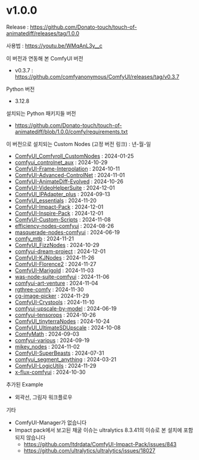 # v1.0.0

Release : https://github.com/Donato-touch/touch-of-animatediff/releases/tag/1.0.0

사용법 : https://youtu.be/WMqAnL3y__c

이 버전과 연동해 본 ComfyUI 버전
- v0.3.7 : https://github.com/comfyanonymous/ComfyUI/releases/tag/v0.3.7

Python 버전
- 3.12.8

설치되는 Python 패키지들 버전
- https://github.com/Donato-touch/touch-of-animatediff/blob/1.0.0/comfy/requirements.txt

이 버전으로 설치되는 Custom Nodes (고정 버전 링크) : 년-월-일
- [ComfyUI_Comfyroll_CustomNodes](https://github.com/Suzie1/ComfyUI_Comfyroll_CustomNodes/commit/d78b780ae43fcf8c6b7c6505e6ffb4584281ceca) : 2024-01-25
- [comfyui_controlnet_aux](https://github.com/Fannovel16/comfyui_controlnet_aux/commit/5a049bde9cc117dafc327cded156459289097ea1) : 2024-10-29
- [ComfyUI-Frame-Interpolation](https://github.com/Fannovel16/ComfyUI-Frame-Interpolation/commit/c336f7184cb1ac1243381e725fea1ad2c0a10c09) : 2024-10-11
- [ComfyUI-Advanced-ControlNet](https://github.com/Kosinkadink/ComfyUI-Advanced-ControlNet/commit/172543b7252db3f15d9bebfa763abb59769624e5) : 2024-11-01
- [ComfyUI-AnimateDiff-Evolved](https://github.com/Kosinkadink/ComfyUI-AnimateDiff-Evolved/commit/b3e508ae8211892a00f3897fcdb4da2d7514f572) : 2024-10-26
- [ComfyUI-VideoHelperSuite](https://github.com/Kosinkadink/ComfyUI-VideoHelperSuite/commit/05f085e97a768553a8ed293845d073c0d6707e41) : 2024-12-01
- [ComfyUI_IPAdapter_plus](https://github.com/cubiq/ComfyUI_IPAdapter_plus/commit/b188a6cb39b512a9c6da7235b880af42c78ccd0d) : 2024-09-13
- [ComfyUI_essentials](https://github.com/cubiq/ComfyUI_essentials/commit/5a4e5cd5750515d76f3a3363b7d2a0f362507796) : 2024-11-20
- [ComfyUI-Impact-Pack](https://github.com/ltdrdata/ComfyUI-Impact-Pack/releases/tag/7.14) : 2024-12-01
- [ComfyUI-Inspire-Pack](https://github.com/ltdrdata/ComfyUI-Inspire-Pack/releases/tag/1.9) : 2024-12-01
- [ComfyUI-Custom-Scripts](https://github.com/pythongosssss/ComfyUI-Custom-Scripts/commit/d6657cc1f04539dbeea38d7bf6d73bc025004fa4) : 2024-11-08
- [efficiency-nodes-comfyui](https://github.com/jags111/efficiency-nodes-comfyui/commit/3ead4afd120833f3bffdefeca0d6545df8051798) : 2024-08-26
- [masquerade-nodes-comfyui](https://github.com/BadCafeCode/masquerade-nodes-comfyui/commit/432cb4d146a391b387a0cd25ace824328b5b61cf) : 2024-06-19
- [comfy_mtb](https://github.com/melMass/comfy_mtb/commit/ecbb220de6a05f2e506ec43f2b786be983166157) : 2024-11-21
- [ComfyUI_FizzNodes](https://github.com/FizzleDorf/ComfyUI_FizzNodes/commit/7d6ea60c55ebd1268bd76fa462da052852bff192) : 2024-10-29
- [comfyui-dream-project](https://github.com/alt-key-project/comfyui-dream-project/commit/b9e6959c1ff0a24a378791d3d0de5ab2c45ae35c) : 2024-12-01
- [ComfyUI-KJNodes](https://github.com/kijai/ComfyUI-KJNodes/commit/28381262d197596eb2b4c9bcc361228a5dcef4cc) : 2024-11-26
- [ComfyUI-Florence2](https://github.com/kijai/ComfyUI-Florence2/commit/27714bad54f2c81180392bbcfa56e39c1ad1b991) : 2024-11-27
- [ComfyUI-Marigold](https://github.com/kijai/ComfyUI-Marigold/commit/1894ff2fd35c22f96c701067729237168b5f2ef5) : 2024-11-03
- [was-node-suite-comfyui](https://github.com/WASasquatch/was-node-suite-comfyui/commit/fe7e0884aaf0188248d9abf1e500f5116097fec1) : 2024-11-06
- [comfyui-art-venture](https://github.com/sipherxyz/comfyui-art-venture/commit/50abaace756b96f5f5dc2c9d72826ef371afd45e) : 2024-11-04
- [rgthree-comfy](https://github.com/rgthree/rgthree-comfy/commit/70756c044d805ffc260568ca3fe9eafaed5e6363) : 2024-11-30
- [cg-image-picker](https://github.com/chrisgoringe/cg-image-picker/commit/aaab0d31165ee9cd252f62067de5f5e89240563e) : 2024-11-29
- [ComfyUI-Crystools](https://github.com/crystian/ComfyUI-Crystools/commit/03a61d690379f22c6bffc42ea4845f797deb316c) : 2024-11-10
- [comfyui-upscale-by-model](https://github.com/TheBill2001/comfyui-upscale-by-model/commit/f8bb90094cb96c76e666d9eb609a09af9dcdfe95) : 2024-06-19
- [comfyui-tensorops](https://github.com/un-seen/comfyui-tensorops/commit/d34488e3079ecd10db2fe867c3a7af568115faed) : 2024-10-26
- [ComfyUI_tinyterraNodes](https://github.com/TinyTerra/ComfyUI_tinyterraNodes/commit/0387940d08e9fac3028b392994c678c939398c5c) : 2024-10-24
- [ComfyUI_UltimateSDUpscale](https://github.com/ssitu/ComfyUI_UltimateSDUpscale/commit/e617ff20e7ef5baf6526c5ff4eb46a35d24ecbba) : 2024-10-08
- [ComfyMath](https://github.com/evanspearman/ComfyMath/commit/939bb813f1c0ace959b62f20bb2da47190c4e211) : 2024-09-03
- [comfyui-various](https://github.com/jamesWalker55/comfyui-various/commit/36454f91606bbff4fc36d90234981ca4a47e2695) : 2024-09-19
- [mikey_nodes](https://github.com/bash-j/mikey_nodes/commit/637bc18f8e18cc662a8411efbc7013adc7845ae7) : 2024-11-02
- [ComfyUI-SuperBeasts](https://github.com/SuperBeastsAI/ComfyUI-SuperBeasts/commit/f684c86d0031b82123dc1f7931a8de43c9946fee) : 2024-07-31
- [comfyui_segment_anything](https://github.com/storyicon/comfyui_segment_anything/commit/ab6395596399d5048639cdab7e44ec9fae857a93) : 2024-03-21
- [ComfyUI-LogicUtils](https://github.com/aria1th/ComfyUI-LogicUtils/commit/25b2aab50a280131860768512f4df9b2bc915176) : 2024-11-29
- [x-flux-comfyui](https://github.com/XLabs-AI/x-flux-comfyui/commit/00328556efc9472410d903639dc9e68a8471f7ac) : 2024-10-30

추가된 Example
- 외곽선, 그림자 워크플로우

기타
- ComfyUI-Manager가 없습니다
- Impact pack에서 보고된 채굴 이슈는 ultralytics 8.3.41의 이슈로 본 설치에 포함되지 않습니다
  - https://github.com/ltdrdata/ComfyUI-Impact-Pack/issues/843
  - https://github.com/ultralytics/ultralytics/issues/18027





